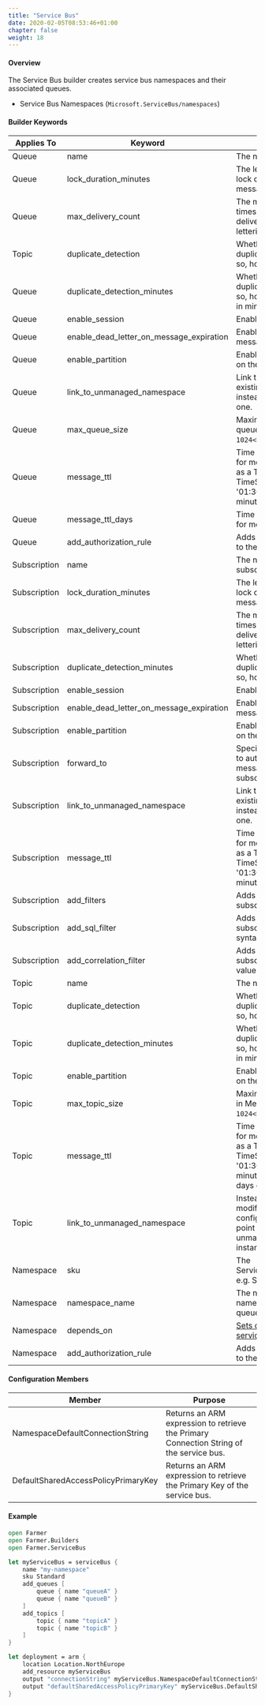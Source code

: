 ```yaml
---
title: "Service Bus"
date: 2020-02-05T08:53:46+01:00
chapter: false
weight: 18
---
```


#### Overview
The Service Bus builder creates service bus namespaces and their associated queues.

* Service Bus Namespaces (`Microsoft.ServiceBus/namespaces`)

#### Builder Keywords

| Applies To | Keyword | Purpose |
|-|-|-|
| Queue | name | The name of the queue. |
| Queue | lock_duration_minutes | The length of time that a lock can be held on a message. |
| Queue | max_delivery_count | The maximum number of times a message can be delivered before dead lettering. |
| Topic | duplicate_detection | Whether to enable duplicate detection, and if so, how long to check for. |
| Queue | duplicate_detection_minutes | Whether to enable duplicate detection, and if so, how long to check for in minutes. |
| Queue | enable_session | Enables session support. |
| Queue | enable_dead_letter_on_message_expiration | Enables dead lettering of messages that expire. |
| Queue | enable_partition | Enables partition support on the queue. |
| Queue | link_to_unmanaged_namespace | Link this queue to an existing namespace instead of creating a new one. |
| Queue | max_queue_size | Maximum size for the queue in Megabytes e.g. `1024<Mb>`. |
| Queue | message_ttl | Time To Live (TTL) value for messages expressed as a TimeSpan or a TimeSpan string, such as '01:30:00' 1 hour, 30 minutes. |
| Queue | message_ttl_days | Time To Live (TTL) value for messages in days. |
| Queue | add_authorization_rule | Adds an authorization rule to the queue. |
| Subscription | name | The name of the subscription. |
| Subscription | lock_duration_minutes | The length of time that a lock can be held on a message. |
| Subscription | max_delivery_count | The maximum number of times a message can be delivered before dead lettering. |
| Subscription | duplicate_detection_minutes | Whether to enable duplicate detection, and if so, how long to check for. |
| Subscription | enable_session | Enables session support. |
| Subscription | enable_dead_letter_on_message_expiration | Enables dead lettering of messages that expire. |
| Subscription | enable_partition | Enables partition support on the queue. |
| Subscription | forward_to | Specifies a queue or topic to automatically forward messages delivered to this subscription. |
| Subscription | link_to_unmanaged_namespace | Link this queue to an existing namespace instead of creating a new one. |
| Subscription | message_ttl | Time To Live (TTL) value for messages expressed as a TimeSpan or a TimeSpan string, such as '01:30:00' 1 hour, 30 minutes. |
| Subscription | add_filters | Adds multiple filters to a subscription |
| Subscription | add_sql_filter | Adds a filter to a subscription using SQL syntax. |
| Subscription | add_correlation_filter | Adds a filter to a subscription using header value correlation. |
| Topic | name | The name of the topic. |
| Topic | duplicate_detection | Whether to enable duplicate detection, and if so, how long to check for. |
| Topic | duplicate_detection_minutes | Whether to enable duplicate detection, and if so, how long to check for in minutes. |
| Topic | enable_partition | Enables partition support on the topic. |
| Topic | max_topic_size | Maximum size for the topic in Megabytes e.g. `1024<Mb>`. |
| Topic | message_ttl | Time To Live (TTL) value for messages expressed as a TimeSpan or a TimeSpan string, such as '01:30:00' 1 hour, 30 minutes, or as an integer days e.g. `4<Days>`. |
| Topic | link_to_unmanaged_namespace | Instead of creating or modifying a namespace, configure this topic to point to another unmanaged namespace instance. |
| Namespace | sku | The ServiceBusNamespaceSku e.g. Standard |
| Namespace | namespace_name | The name of the namespace that holds the queue. |
| Namespace | depends_on | [Sets dependencies on the service bus namespace.](../../dependencies/) |
| Namespace | add_authorization_rule | Adds an authorization rule to the namespace. |

#### Configuration Members

| Member | Purpose |
|-|-|
| NamespaceDefaultConnectionString  | Returns an ARM expression to retrieve the Primary Connection String of the service bus. |
| DefaultSharedAccessPolicyPrimaryKey | Returns an ARM expression to retrieve the Primary Key of the service bus. |

#### Example

```fsharp
open Farmer
open Farmer.Builders
open Farmer.ServiceBus

let myServiceBus = serviceBus {
    name "my-namespace"
    sku Standard
    add_queues [
        queue { name "queueA" }
        queue { name "queueB" }
    ]
    add_topics [
        topic { name "topicA" }
        topic { name "topicB" }
    ]
}

let deployment = arm {
    location Location.NorthEurope
    add_resource myServiceBus
    output "connectionString" myServiceBus.NamespaceDefaultConnectionString
    output "defaultSharedAccessPolicyPrimaryKey" myServiceBus.DefaultSharedAccessPolicyPrimaryKey
}
```
